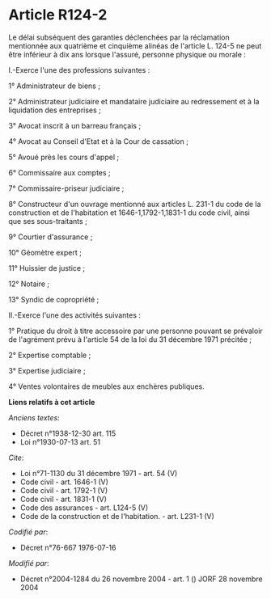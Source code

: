# Article R124-2

Le délai subséquent des garanties déclenchées par la réclamation mentionnée aux quatrième et cinquième alinéas de l'article
L. 124-5 ne peut être inférieur à dix ans lorsque l'assuré, personne physique ou morale :

I.-Exerce l'une des professions suivantes :

1° Administrateur de biens ;

2° Administrateur judiciaire et mandataire judiciaire au redressement et à la liquidation des entreprises ;

3° Avocat inscrit à un barreau français ;

4° Avocat au Conseil d'Etat et à la Cour de cassation ;

5° Avoué près les cours d'appel ;

6° Commissaire aux comptes ;

7° Commissaire-priseur judiciaire ;

8° Constructeur d'un ouvrage mentionné aux articles L. 231-1 du code de la construction et de l'habitation et
1646-1,1792-1,1831-1 du code civil, ainsi que ses sous-traitants ;

9° Courtier d'assurance ;

10° Géomètre expert ;

11° Huissier de justice ;

12° Notaire ;

13° Syndic de copropriété ;

II.-Exerce l'une des activités suivantes :

1° Pratique du droit à titre accessoire par une personne pouvant se prévaloir de l'agrément prévu à l'article 54 de la loi du
31 décembre 1971 précitée ;

2° Expertise comptable ;

3° Expertise judiciaire ;

4° Ventes volontaires de meubles aux enchères publiques.

**Liens relatifs à cet article**

_Anciens textes_:

  - Décret n°1938-12-30 art. 115
  - Loi n°1930-07-13 art. 51

_Cite_:

  - Loi n°71-1130 du 31 décembre 1971 - art. 54 (V)
  - Code civil - art. 1646-1 (V)
  - Code civil - art. 1792-1 (V)
  - Code civil - art. 1831-1 (V)
  - Code des assurances - art. L124-5 (V)
  - Code de la construction et de l'habitation. - art. L231-1 (V)

_Codifié par_:

  - Décret n°76-667 1976-07-16

_Modifié par_:

  - Décret n°2004-1284 du 26 novembre 2004 - art. 1 () JORF 28 novembre 2004
